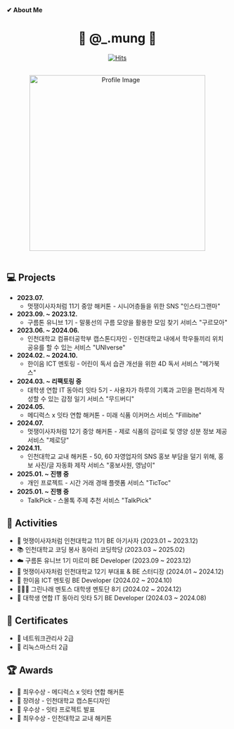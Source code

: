 #### ✔ About Me
<div align="center">

  # 🐶 @_.mung 🐶
  [![Hits](https://hits.seeyoufarm.com/api/count/incr/badge.svg?url=https%3A%2F%2Fgithub.com%2FM-ung&count_bg=%2360D706&title_bg=%232C6019&icon=&icon_color=%23E7E7E7&title=hits&edge_flat=false)](https://hits.seeyoufarm.com)
  
  <br>

  <img src="https://github.com/M-ung/M-ung/assets/126846468/a7c0a6e5-5864-4525-9fb2-b844b100389d" alt="Profile Image" width="400">

</div>
  <br>
  
  ## 💻 Projects
  - **2023.07.**
    - 멋쟁이사자처럼 11기 중앙 해커톤 - 시니어층들을 위한 SNS "인스타그랜마"
  - **2023.09. ~ 2023.12.**
    - 구름톤 유니브 1기 - 말풍선의 구름 모양을 활용한 모임 찾기 서비스 "구르모아"
  - **2023.06. ~ 2024.06.**
    - 인천대학교 컴퓨터공학부 캡스톤디자인 - 인천대학교 내에서 학우들끼리 위치 공유를 할 수 있는 서비스 "UNIverse"
  - **2024.02. ~ 2024.10.**
    - 한이음 ICT 멘토링 - 어린이 독서 습관 개선을 위한 4D 독서 서비스 "메가북스"
  - **2024.03. ~ 리팩토링 중**
    - 대학생 연합 IT 동아리 잇타 5기 - 사용자가 하루의 기록과 고민을 편리하게 작성할 수 있는 감정 일기 서비스 "무드버디"
  - **2024.05.**
    - 메디럭스 x 잇타 연합 해커톤 - 미래 식품 이커머스 서비스 "Fillibite"
  - **2024.07.**
    - 멋쟁이사자처럼 12기 중앙 해커톤 - 제로 식품의 감미료 및 영양 성분 정보 제공 서비스 "제로당"
  - **2024.11.**
    - 인천대학교 교내 해커톤 - 50, 60 자영업자의 SNS 홍보 부담을 덜기 위해, 홍보 사진/글 자동화 제작 서비스 "홍보사원, 영남이"
  - **2025.01. ~ 진행 중**
    - 개인 프로젝트 - 시간 거래 경매 플랫폼 서비스 "TicToc"
  - **2025.01. ~ 진행 중**
    - TalkPick - 스몰톡 주제 추천 서비스 "TalkPick"

  ## 🌈 Activities
  - 🦁 멋쟁이사자처럼 인천대학교 11기 BE 아기사자 (2023.01 ~ 2023.12)
  - 📚 인천대학교 코딩 봉사 동아리 코딩학당 (2023.03 ~ 2025.02)
  - ☁️ 구름톤 유니브 1기 미르미 BE Developer (2023.09 ~ 2023.12)
  - 🦁 멋쟁이사자처럼 인천대학교 12기 부대표 & BE 스터디장 (2024.01 ~ 2024.12)
  - 🎥 한이음 ICT 멘토링 BE Developer (2024.02 ~ 2024.10)
  - 🧑🏻‍🏫 그린나래 멘토스 대학생 멘토단 8기 (2024.02 ~ 2024.12)
  - 📔 대학생 연합 IT 동아리 잇타 5기 BE Developer (2024.03 ~ 2024.08) 

  ## 📃 Certificates
  - 🪪 네트워크관리사 2급
  - 🪪 리눅스마스터 2급

  ## 🏆 Awards
  - 🥇 최우수상 - 메디럭스 x 잇타 연합 해커톤
  - 🥉 장려상 - 인천대학교 캡스톤디자인
  - 🥈 우수상 - 잇타 프로젝트 발표
  - 🥇 최우수상 - 인천대학교 교내 해커톤
